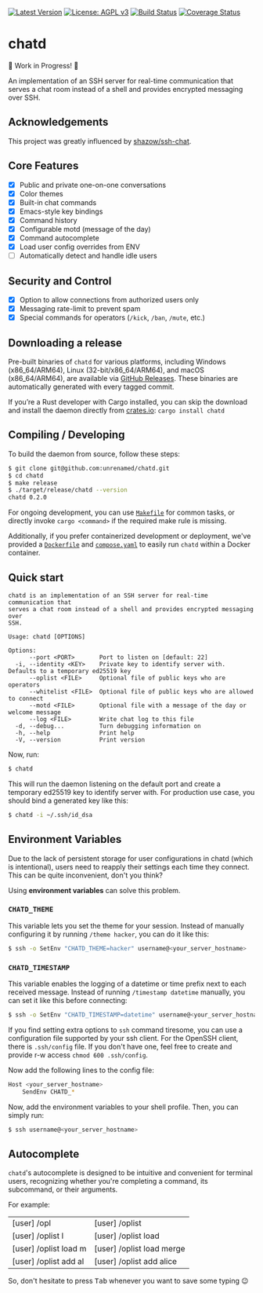 [![Latest Version](https://img.shields.io/crates/v/chatd)](https://crates.io/crates/chatd)
[![License: AGPL v3](https://img.shields.io/badge/License-AGPL_v3-blue.svg)](https://www.gnu.org/licenses/agpl-3.0)
[![Build Status](https://github.com/unrenamed/chatd/actions/workflows/build.yml/badge.svg?branch=main)](https://github.com/unrenamed/chatd/actions/workflows/build.yml)
[![Coverage Status](https://coveralls.io/repos/github/unrenamed/chatd/badge.svg)](https://coveralls.io/github/unrenamed/chatd)

# chatd

🚧 Work in Progress! 🚧

An implementation of an SSH server for real-time communication that serves a chat room instead of a shell and provides encrypted messaging over SSH.

## Acknowledgements

This project was greatly influenced by [shazow/ssh-chat](https://github.com/shazow/ssh-chat).

## Core Features

- [x] Public and private one-on-one conversations
- [x] Color themes
- [x] Built-in chat commands
- [x] Emacs-style key bindings
- [x] Command history
- [x] Configurable motd (message of the day)
- [x] Command autocomplete
- [x] Load user config overrides from ENV
- [ ] Automatically detect and handle idle users

## Security and Control

- [x] Option to allow connections from authorized users only
- [x] Messaging rate-limit to prevent spam
- [x] Special commands for operators (`/kick`, `/ban`, `/mute`, etc.)

## Downloading a release

Pre-built binaries of `chatd` for various platforms, including Windows (x86_64/ARM64), Linux (32-bit/x86_64/ARM64), and macOS (x86_64/ARM64), are available via [GitHub Releases](https://github.com/unrenamed/chatd/releases). These binaries are automatically generated with every tagged commit.

If you’re a Rust developer with Cargo installed, you can skip the download and install the daemon directly from [crates.io](https://crates.io/): `cargo install chatd`

## Compiling / Developing

To build the daemon from source, follow these steps:

```bash
$ git clone git@github.com:unrenamed/chatd.git
$ cd chatd
$ make release
$ ./target/release/chatd --version
chatd 0.2.0
```

For ongoing development, you can use [`Makefile`](./Makefile) for common tasks, or directly invoke `cargo <command>` if the required make rule is missing.

Additionally, if you prefer containerized development or deployment, we've provided a [`Dockerfile`](./Dockerfile) and [`compose.yaml`](./compose.yaml) to easily run `chatd` within a Docker container.

## Quick start

```console
chatd is an implementation of an SSH server for real-time communication that
serves a chat room instead of a shell and provides encrypted messaging over
SSH.

Usage: chatd [OPTIONS]

Options:
      --port <PORT>       Port to listen on [default: 22]
  -i, --identity <KEY>    Private key to identify server with. Defaults to a temporary ed25519 key
      --oplist <FILE>     Optional file of public keys who are operators
      --whitelist <FILE>  Optional file of public keys who are allowed to connect
      --motd <FILE>       Optional file with a message of the day or welcome message
      --log <FILE>        Write chat log to this file
  -d, --debug...          Turn debugging information on
  -h, --help              Print help
  -V, --version           Print version
```

Now, run:

```bash
$ chatd
```

This will run the daemon listening on the default port and create a temporary ed25519 key to identify server with. For production use case, you should bind a generated key like this:

```bash
$ chatd -i ~/.ssh/id_dsa
```

## Environment Variables

Due to the lack of persistent storage for user configurations in chatd (which is intentional), users need to reapply their settings each time they connect. This can be quite inconvenient, don't you think?

Using <b>environment variables</b> can solve this problem.

### `CHATD_THEME`

This variable lets you set the theme for your session. Instead of manually configuring it by running `/theme hacker`, you can do it like this:

```bash
$ ssh -o SetEnv "CHATD_THEME=hacker" username@<your_server_hostname>
```

### `CHATD_TIMESTAMP`

This variable enables the logging of a datetime or time prefix next to each received message. Instead of running `/timestamp datetime` manually, you can set it like this before connecting:

```bash
$ ssh -o SetEnv "CHATD_TIMESTAMP=datetime" username@<your_server_hostname>
```

If you find setting extra options to `ssh` command tiresome, you can use a configuration file supported by your ssh client. For the OpenSSH client, there is `.ssh/config` file. If you don't have one, feel free to create and provide r-w access `chmod 600 .ssh/config`.

Now add the following lines to the config file:

```bash
Host <your_server_hostname>
    SendEnv CHATD_*
```

Now, add the environment variables to your shell profile. Then, you can simply run:

```bash
$ ssh username@<your_server_hostname>
```

## Autocomplete

`chatd`'s autocomplete is designed to be intuitive and convenient for terminal users, recognizing whether you're completing a command, its subcommand, or their arguments.

For example:

<table>
<tr><td>[user] /opl</td><td>[user] /oplist</td></tr>
<tr><td>[user] /oplist l</td><td>[user] /oplist load</td></tr>
<tr><td>[user] /oplist load m</td><td>[user] /oplist load merge</td></tr>
<tr><td>[user] /oplist add al</td><td>[user] /oplist add alice</td></tr>
</table>

So, don't hesitate to press <kbd>Tab</kbd> whenever you want to save some typing 😉
